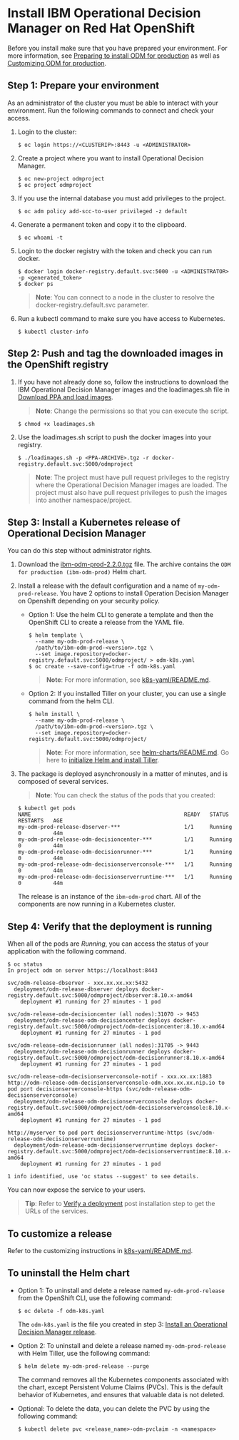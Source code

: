 # Install IBM Operational Decision Manager on Red Hat OpenShift

Before you install make sure that you have prepared your environment. For more information, see [Preparing to install ODM for production](https://www.ibm.com/support/knowledgecenter/SSYHZ8_19.0.x/com.ibm.dba.install/k8s_topics/tsk_preparing_odmk8s.html) as well as [Customizing ODM for production](https://www.ibm.com/support/knowledgecenter/SSYHZ8_19.0.x/com.ibm.dba.install/k8s_topics/tsk_install_odm.html).

## Step 1: Prepare your environment

As an administrator of the cluster you must be able to interact with your environment. Run the following commands to connect and check your access.

1. Login to the cluster:
   ```console
   $ oc login https://<CLUSTERIP>:8443 -u <ADMINISTRATOR>
   ```
2. Create a project where you want to install Operational Decision Manager. 
   ```console
   $ oc new-project odmproject
   $ oc project odmproject
   ```
3. If you use the internal database you must add privileges to the project. 
   ```console
   $ oc adm policy add-scc-to-user privileged -z default
   ```

4. Generate a permanent token and copy it to the clipboard.
   ```console
   $ oc whoami -t 
   ```
5. Login to the docker registry with the token and check you can run docker.
   ```console
   $ docker login docker-registry.default.svc:5000 -u <ADMINISTRATOR> -p <generated_token>
   $ docker ps
   ```
   > **Note**: You can connect to a node in the cluster to resolve the docker-registry.default.svc parameter.
   
6. Run a kubectl command to make sure you have access to Kubernetes.
   ```console
   $ kubectl cluster-info
   ```


## Step 2: Push and tag the downloaded images in the OpenShift registry

1. If you have not already done so, follow the instructions to download the IBM Operational Decision Manager images and the loadimages.sh file in [Download PPA and load images](../../README.md#step-2-download-a-product-package-from-ppa-and-load-the-images).

   > **Note**: Change the permissions so that you can execute the script.
      ```console
      $ chmod +x loadimages.sh
      ```

2. Use the loadimages.sh script to push the docker images into your registry.
   ```console
   $ ./loadimages.sh -p <PPA-ARCHIVE>.tgz -r docker-registry.default.svc:5000/odmproject
   ```

   > **Note**: The project must have pull request privileges to the registry where the Operational Decision Manager images are   loaded. The project must also have pull request privileges to push the images into another namespace/project. 

## Step 3: Install a Kubernetes release of Operational Decision Manager

You can do this step without administrator rights.

1. Download the [ibm-odm-prod-2.2.0.tgz](../helm-charts/ibm-odm-prod-2.2.0.tgz) file. The archive contains the `ODM for production (ibm-odm-prod)` Helm chart.

2. Install a release with the default configuration and a name of `my-odm-prod-release`. You have 2 options to install Operation Decision Manager on Openshift depending on your security policy.

   * Option 1: Use the helm CLI to generate a template and then the OpenShift CLI to create a release from the YAML file.

     ```console
     $ helm template \
       --name my-odm-prod-release \
       /path/to/ibm-odm-prod-<version>.tgz \
       --set image.repository=docker-registry.default.svc:5000/odmproject/ > odm-k8s.yaml
     $ oc create --save-config=true -f odm-k8s.yaml
     ```

     > **Note**: For more information, see [k8s-yaml/README.md](../k8s-yaml/README.md).

   * Option 2: If you installed Tiller on your cluster, you can use a single command from the helm CLI.

     ```console
     $ helm install \
       --name my-odm-prod-release \
       /path/to/ibm-odm-prod-<version>.tgz \
       --set image.repository=docker-registry.default.svc:5000/odmproject/
     ```

     > **Note**: For more information, see [helm-charts/README.md](../helm-charts/README.md). Go here to [initialize Helm and install Tiller](https://helm.sh/docs/using_helm/#initialize-helm-and-install-tiller).

3. The package is deployed asynchronously in a matter of minutes, and is composed of several services.

   > **Note**: You can check the status of the pods that you created:
   ```console
   $ kubectl get pods
   NAME                                                READY   STATUS    RESTARTS   AGE
   my-odm-prod-release-dbserver-***                    1/1     Running   0          44m
   my-odm-prod-release-odm-decisioncenter-***          1/1     Running   0          44m
   my-odm-prod-release-odm-decisionrunner-***          1/1     Running   0          44m
   my-odm-prod-release-odm-decisionserverconsole-***   1/1     Running   0          44m
   my-odm-prod-release-odm-decisionserverruntime-***   1/1     Running   0          44m
   ```

   The release is an instance of the `ibm-odm-prod` chart. All of the components are now running in a Kubernetes cluster.

## Step 4: Verify that the deployment is running

When all of the pods are *Running*, you can access the status of your application with the following command.
```console
$ oc status
In project odm on server https://localhost:8443

svc/odm-release-dbserver - xxx.xx.xx.xx:5432
  deployment/odm-release-dbserver deploys docker-registry.default.svc:5000/odmproject/dbserver:8.10.x-amd64
    deployment #1 running for 27 minutes - 1 pod

svc/odm-release-odm-decisioncenter (all nodes):31070 -> 9453
  deployment/odm-release-odm-decisioncenter deploys docker-registry.default.svc:5000/odmproject/odm-decisioncenter:8.10.x-amd64
    deployment #1 running for 27 minutes - 1 pod

svc/odm-release-odm-decisionrunner (all nodes):31705 -> 9443
  deployment/odm-release-odm-decisionrunner deploys docker-registry.default.svc:5000/odmproject/odm-decisionrunner:8.10.x-amd64
    deployment #1 running for 27 minutes - 1 pod

svc/odm-release-odm-decisionserverconsole-notif - xxx.xx.xx:1883
http://odm-release-odm-decisionserverconsole-odm.xxx.xx.xx.nip.io to pod port decisionserverconsole-https (svc/odm-release-odm-decisionserverconsole)
  deployment/odm-release-odm-decisionserverconsole deploys docker-registry.default.svc:5000/odmproject/odm-decisionserverconsole:8.10.x-amd64
    deployment #1 running for 27 minutes - 1 pod

http://myserver to pod port decisionserverruntime-https (svc/odm-release-odm-decisionserverruntime)
  deployment/odm-release-odm-decisionserverruntime deploys docker-registry.default.svc:5000/odmproject/odm-decisionserverruntime:8.10.x-amd64
    deployment #1 running for 27 minutes - 1 pod

1 info identified, use 'oc status --suggest' to see details.
```

You can now expose the service to your users.

> **Tip**: Refer to [Verify a deployment](../README.md#step-1-verify-a-deployment) post installation step to get the URLs of the services.

## To customize a release

Refer to the customizing instructions in [k8s-yaml/README.md](../k8s-yaml/README.md#customize-a-kubernetes-release-of-operational-decision-manager).

## To uninstall the Helm chart

   * Option 1: To uninstall and delete a release named `my-odm-prod-release` from the OpenShift CLI, use the following command:

     ```console
     $ oc delete -f odm-k8s.yaml
     ```

     The `odm-k8s.yaml` is the file you created in step 3: [Install an Operational Decision Manager release](README_Openshift.md#step-3-install-a-kubernetes-release-of-operational-decision-manager).

  * Option 2: To uninstall and delete a release named `my-odm-prod-release` with Helm Tiller, use the following command:

     ```console
     $ helm delete my-odm-prod-release --purge
     ```

     The command removes all the Kubernetes components associated with the chart, except Persistent Volume Claims (PVCs). This is the default behavior of Kubernetes, and ensures that valuable data is not deleted. 
     
  * Optional: To delete the data, you can delete the PVC by using the following command:

     ```console
     $ kubectl delete pvc <release_name>-odm-pvclaim -n <namespace>
     ```


